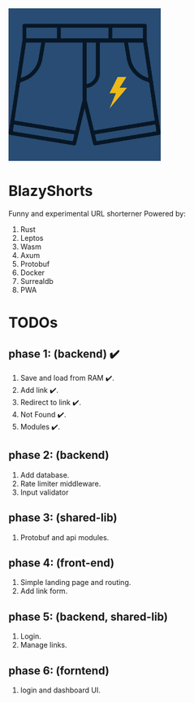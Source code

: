 

<img src="./shorts.png" height=300 width=300>

# BlazyShorts

Funny and experimental URL shorterner Powered by:
1. Rust
2. Leptos
3. Wasm
4. Axum
5. Protobuf
6. Docker
7. Surrealdb 
8. PWA

# TODOs
## phase 1: (backend) :heavy_check_mark: 
  1. Save and load from RAM :heavy_check_mark:.
  2. Add link :heavy_check_mark:.
  3. Redirect to link :heavy_check_mark:.
  4. Not Found :heavy_check_mark:.
  5. Modules :heavy_check_mark:.

## phase 2: (backend) 
  1. Add database.
  2. Rate limiter middleware.
  3. Input validator

## phase 3: (shared-lib) 
  1. Protobuf and api modules.

## phase 4: (front-end) 
  1. Simple landing page and routing.
  2. Add link form.

## phase 5: (backend, shared-lib) 
  1. Login.
  2. Manage links.

## phase 6: (forntend) 
  1. login and dashboard UI.

